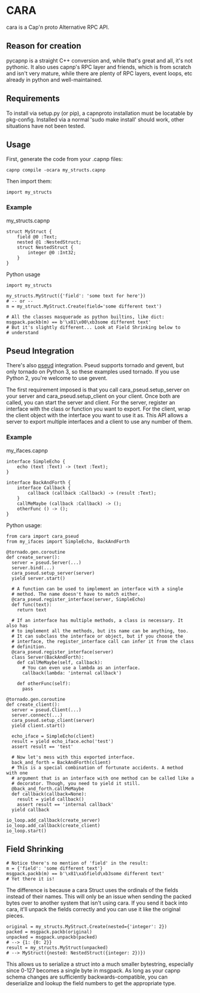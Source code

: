 # CARA

cara is a Cap'n proto Alternative RPC API.

## Reason for creation

pycapnp is a straight C++ conversion and, while that's great and all, it's not
pythonic. It also uses capnp's RPC layer and friends, which is from scratch and
isn't very mature, while there are plenty of RPC layers, event loops, etc
already in python and well-maintained.

## Requirements

To install via setup.py (or pip), a capnproto installation must be locatable by
pkg-config. Installed via a normal 'sudo make install' should work, other
situations have not been tested.

## Usage

First, generate the code from your .capnp files:

    capnp compile -ocara my_structs.capnp

Then import them:

    import my_structs

### Example

my_structs.capnp

    struct MyStruct {
        field @0 :Text;
        nested @1 :NestedStruct;
        struct NestedStruct {
            integer @0 :Int32;
        }
    }

Python usage

    import my_structs

    my_structs.MyStruct({'field': 'some text for here'})
    # -- or --
    m = my_struct.MyStruct.Create(field='some different text')

    # All the classes masquerade as python builtins, like dict:
    msgpack.packb(m) == b'\x81\x00\xb3some different text'
    # But it's slightly different... Look at Field Shrinking below to
    # understand

## Pseud Integration

There's also [pseud](https://github.com/ezeep/pseud) integration. Pseud
supports tornado and gevent, but only tornado on Python 3, so these examples
used tornado. If you use Python 2, you're welcome to use gevent.

The first requirement imposed is that you call cara_pseud.setup_server on your
server and cara_pseud.setup_client on your client. Once both are called, you
can start the server and client. For the server, register an interface with the
class or function you want to export. For the client, wrap the client object
with the interface you want to use it as. This API allows a server to export
multiple interfaces and a client to use any number of them.

### Example

my_ifaces.capnp

    interface SimpleEcho {
        echo (text :Text) -> (text :Text);
    }

    interface BackAndForth {
        interface Callback {
            callback (callback :Callback) -> (result :Text);
        }
        callMeMaybe (callback :Callback) -> ();
        otherFunc () -> ();
    }

Python usage:

    from cara import cara_pseud
    from my_ifaces import SimpleEcho, BackAndForth

    @tornado.gen.coroutine
    def create_server():
      server = pseud.Server(...)
      server.bind(...)
      cara_pseud.setup_server(server)
      yield server.start()

      # A function can be used to implement an interface with a single
      # method. The name doesn't have to match either.
      @cara_pseud.register_interface(server, SimpleEcho)
      def func(text):
        return text

      # If an interface has multiple methods, a class is necessary. It also has
      # to implement all the methods, but its name can be anything, too.
      # It can subclass the interface or object, but if you choose the
      # interface, the register_interface call can infer it from the class
      # definition.
      @cara_pseud.register_interface(server)
      class Server(BackAndForth):
        def callMeMaybe(self, callback):
          # You can even use a lambda as an interface.
          callback(lambda: 'internal callback')

        def otherFunc(self):
          pass

    @tornado.gen.coroutine
    def create_client():
      server = pseud.Client(...)
      server.connect(...)
      cara_pseud.setup_client(server)
      yield client.start()

      echo_iface = SimpleEcho(client)
      result = yield echo_iface.echo('test')
      assert result == 'test'

      # Now let's mess with this exported interface.
      back_and_forth = BackAndForth(client)
      # This is a special combination of fortunate accidents. A method with one
      # argument that is an interface with one method can be called like a
      # decorator. Though, you need to yield it still.
      @back_and_forth.callMeMaybe
      def callback(callback=None):
        result = yield callback()
        assert result == 'internal callback'
      yield callback

    io_loop.add_callback(create_server)
    io_loop.add_callback(create_client)
    io_loop.start()

## Field Shrinking

    # Notice there's no mention of 'field' in the result:
    m = {'field': 'some different text'}
    msgpack.packb(m) == b'\x81\xa5field\xb3some different text'
    # Yet there it is!

The difference is because a cara Struct uses the ordinals of the fields instead
of their names. This will only be an issue when sending the packed bytes over
to another system that isn't using cara. If you send it back into cara, it'll
unpack the fields correctly and you can use it like the original pieces.

    original = my_structs.MyStruct.Create(nested={'integer': 2})
    packed = msgpack.packb(original)
    unpacked = msgpack.unpackb(packed)
    # --> {1: {0: 2}}
    result = my_structs.MyStruct(unpacked)
    # --> MyStruct({nested: NestedStruct({integer: 2})})

This allows us to serialize a struct into a much smaller bytestring, especially
since 0-127 becomes a single byte in msgpack. As long as your capnp schema
changes are sufficiently backwards-compatible, you can deserialize and lookup
the field numbers to get the appropriate type.

